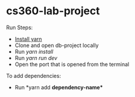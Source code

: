 # cs360-lab-project

Run Steps:

- [Install yarn](https://classic.yarnpkg.com/lang/en/docs/install/#windows-stable)
- Clone and open db-project locally
- Run _yarn install_
- Run _yarn run dev_
- Open the port that is opened from the terminal

To add dependencies:

- Run \*yarn add **dependency-name\***
